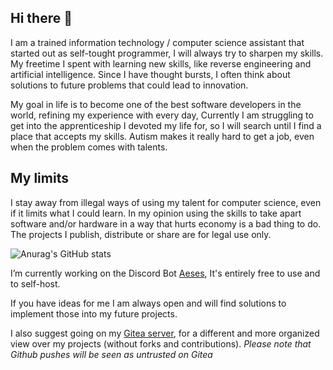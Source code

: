 ## Hi there 👋
I am a trained information technology / computer science assistant that started out as self-tought programmer, I will always try to sharpen my skills.
My freetime I spent with learning new skills, like reverse engineering and artificial intelligence.
Since I have thought bursts, I often think about solutions to future problems that could lead to innovation.

My goal in life is to become one of the best software developers in the world, refining my experience with every day,
Currently I am struggling to get into the apprenticeship I devoted my life for, so I will search until I find a place that accepts my skills.
Autism makes it really hard to get a job, even when the problem comes with talents.

## My limits
I stay away from illegal ways of using my talent for computer science, even if it limits what I could learn.
In my opinion using the skills to take apart software and/or hardware in a way that hurts economy is a bad thing to do.
The projects I publish, distribute or share are for legal use only.

![Anurag's GitHub stats](https://github-readme-stats.vercel.app/api?username=lunacodedemon&show_icons=true&count_private=true&theme=gruvbox&hide=stars)

 I’m currently working on the Discord Bot [Aeses](https://github.com/LunaCodeDemon/Aeses), It's entirely free to use and to self-host.

 If you have ideas for me I am always open and will find solutions to implement those into my future projects.

I also suggest going on my [Gitea server](https://git.aciralith.com/explore/repos), for a different and more organized view over my projects (without forks and contributions).
_Please note that Github pushes will be seen as untrusted on Gitea_
